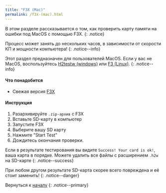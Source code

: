 ```yaml
---
title: "F3X (Mac)"
permalink: /f3x-(mac).html
---
```


В этом разделе рассказывается о том, как проверить карту памяти на ошибки под MacOS с помощью F3X.
{: .notice}

Процесс может занять до нескольких часов, в зависимости от скорости КП и мощности компьютера!
{: .notice--info}

Этот раздел предназначен для пользователей MacOS. Если у вас не MacOS, воспользуйтесь [H2testw (windows)](h2testw-(windows)) или [F3 (Linux)](f3-(linux)).
{: .notice--info}

#### Что понадобится

* Свежая версия [F3X](https://github.com/insidegui/F3X/releases/latest)

#### Инструкция

1. Разархивируйте `.zip-архив` с F3X
2. Вставьте SD-карту в компьютер
3. Запустите F3X
4. Выберите вашу SD карту
5. Нажмите "Start Test"
6. Дождитесь окончания проверки.

Если в результате тестирования вы видите `Success! Your card is ok!`, ваша карта в порядке. Можете удалить все файлы с расширением `.h2w` на SD-карте
{: .notice--success}

При любом другом результате SD-карта скорее всего повреждена и её стоит заменить!
{: .notice--danger}

Вернуться к [началу](get-started)
{: .notice--primary}